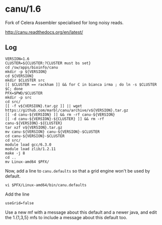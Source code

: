 canu/1.6
========

Fork of Celera Assembler specialised for long noisy reads.

<http://canu.readthedocs.org/en/latest/>

Log
---

    VERSION=1.6
    CLUSTER=${CLUSTER:?CLUSTER must bs set}
    cd /sw/apps/bioinfo/canu
    mkdir -p ${VERSION}
    cd ${VERSION}
    mkdir $CLUSTER src
    [[ $CLUSTER == rackham ]] && for C in bianca irma ; do ln -s $CLUSTER $C; done
    PFX=$PWD/$CLUSTER
    mkdir -p src
    cd src/
    [[ -f v${VERSION}.tar.gz ]] || wget https://github.com/marbl/canu/archive/v${VERSION}.tar.gz
    [[ -d canu-${VERSION} ]] && rm -rf canu-${VERSION}
    [[ -d canu-${VERSION}-${CLUSTER} ]] && rm -rf canu-${VERSION}-${CLUSTER}
    tar xzf v${VERSION}.tar.gz 
    mv canu-${VERSION} canu-${VERSION}-$CLUSTER
    cd canu-${VERSION}-$CLUSTER
    cd src/
    module load gcc/6.3.0
    module load zlib/1.2.11
    make -j 8
    cd ..
    mv Linux-amd64 $PFX/

Now, add a line to `canu.defaults` so that a grid engine won't be used by default.

    vi $PFX/Linux-amd64/bin/canu.defaults

Add the line

    useGrid=false


Use a new mf with a message about this default and a newer java, and edit the 1.{1,3,5} mfs to include a message about this default too.

